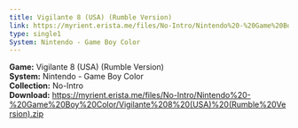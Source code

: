 ```yaml
---
title: Vigilante 8 (USA) (Rumble Version)
link: https://myrient.erista.me/files/No-Intro/Nintendo%20-%20Game%20Boy%20Color/Vigilante%208%20(USA)%20(Rumble%20Version).zip
type: single1
System: Nintendo - Game Boy Color
---
```

<b>Game:</b> Vigilante 8 (USA) (Rumble Version)<br>
<b>System:</b> Nintendo - Game Boy Color<br>
<b>Collection:</b> No-Intro<br>
<b>Download:</b> https://myrient.erista.me/files/No-Intro/Nintendo%20-%20Game%20Boy%20Color/Vigilante%208%20(USA)%20(Rumble%20Version).zip